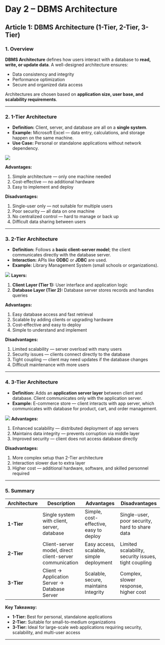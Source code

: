 # **Day 2 – DBMS Architecture**

## **Article 1: DBMS Architecture (1-Tier, 2-Tier, 3-Tier)**



### **1. Overview**

**DBMS Architecture** defines how users interact with a database to **read, write, or update data**.
A well-designed architecture ensures:

* Data consistency and integrity
* Performance optimization
* Secure and organized data access

Architectures are chosen based on **application size, user base, and scalability requirements**.

---

### **2. 1-Tier Architecture**

* **Definition:** Client, server, and database are all on a **single system**.
* **Example:** Microsoft Excel — data entry, calculations, and storage happen on the same machine.
* **Use Case:** Personal or standalone applications without network dependency.

![](https://media.geeksforgeeks.org/wp-content/uploads/20230509110722/DBMS-1-Tier-Architecture.webp)

**Advantages:**

1. Simple architecture — only one machine needed
2. Cost-effective — no additional hardware
3. Easy to implement and deploy

**Disadvantages:**

1. Single-user only — not suitable for multiple users
2. Poor security — all data on one machine
3. No centralized control — hard to manage or back up
4. Difficult data sharing between users

---

### **3. 2-Tier Architecture**

* **Definition:** Follows a **basic client-server model**; the client communicates directly with the database server.
* **Interaction:** APIs like **ODBC** or **JDBC** are used.
* **Example:** Library Management System (small schools or organizations).

![](https://media.geeksforgeeks.org/wp-content/uploads/20250108093805302915/2_tier.webp)
**Layers:**

1. **Client Layer (Tier 1):** User interface and application logic
2. **Database Layer (Tier 2):** Database server stores records and handles queries

**Advantages:**

1. Easy database access and fast retrieval
2. Scalable by adding clients or upgrading hardware
3. Cost-effective and easy to deploy
4. Simple to understand and implement

**Disadvantages:**

1. Limited scalability — server overload with many users
2. Security issues — clients connect directly to the database
3. Tight coupling — client may need updates if the database changes
4. Difficult maintenance with more users

---

### **4. 3-Tier Architecture**

* **Definition:** Adds an **application server layer** between client and database. Client communicates only with the application server.
* **Example:** E-commerce store — client interacts with app server, which communicates with database for product, cart, and order management.

![](https://media.geeksforgeeks.org/wp-content/uploads/20250108093901256398/3_tier.webp)
**Advantages:**

1. Enhanced scalability — distributed deployment of app servers
2. Maintains data integrity — prevents corruption via middle layer
3. Improved security — client does not access database directly

**Disadvantages:**

1. More complex setup than 2-Tier architecture
2. Interaction slower due to extra layer
3. Higher cost — additional hardware, software, and skilled personnel required

---

### **5. Summary**

| Architecture | Description                                             | Advantages                               | Disadvantages                                        |
| ------------ | ------------------------------------------------------- | ---------------------------------------- | ---------------------------------------------------- |
| **1-Tier**   | Single system with client, server, database             | Simple, cost-effective, easy to deploy   | Single-user, poor security, hard to share data       |
| **2-Tier**   | Client-server model, direct client-server communication | Easy access, scalable, simple deployment | Limited scalability, security issues, tight coupling |
| **3-Tier**   | Client → Application Server → Database Server           | Scalable, secure, maintains integrity    | Complex, slower response, higher cost                |

**Key Takeaway:**

* **1-Tier:** Best for personal, standalone applications
* **2-Tier:** Suitable for small-to-medium organizations
* **3-Tier:** Ideal for large-scale web applications requiring security, scalability, and multi-user access

---